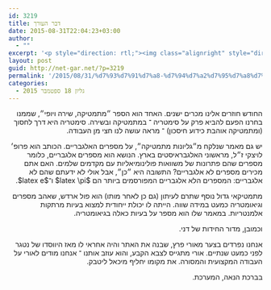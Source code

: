 ```yaml
---
id: 3219
title: דבר העורך
date: 2015-08-31T22:04:23+03:00
author:
  - ""
excerpt: '<p style="direction: rtl;"><img class="alignright" style="direction: rtl;" src="http://net-gar.net/wp-content/uploads/2014/01/orech.jpg" alt="רון אהרוני,הפקולטה למתמטיקה, הטכניון" width="120" height="120" />החודש חוזרים אלינו מכרים ישנים. האחד הוא הספר ״מתמטיקה, שירה ויופי״, שממנו בחרנו הפעם להביא פרק על סימטריה ־ במתמטיקה ובשירה. יש גם מאמר שנלקח מ״גליונות מתמטיקה״, על מספרים האלגבריים. מתמטיקאי גדול נוסף שתרם לעיתון (גם כן לאחר מותו) הוא פול ארדש, שאהב מספרים וגיאומטריה כמעט במידה שווה. וכמובן, מדור החידות של דני. קריאה מהנה.</p>'
layout: post
guid: http://net-gar.net/?p=3219
permalink: '/2015/08/31/%d7%93%d7%91%d7%a8-%d7%94%d7%a2%d7%95%d7%a8%d7%9a-18/'
categories:
  - גליון 18 ספטמבר 2015
---
```

<p style="direction: rtl; text-align: right;">
  החודש חוזרים אלינו מכרים ישנים. האחד הוא הספר ״מתמטיקה, שירה ויופי״, שממנו בחרנו הפעם להביא פרק על סימטריה ־ במתמטיקה ובשירה. סימטריה היא דרך לחסוך (ומתמטיקה אוהבת כידוע חיסכון) ־ מראה עושה לנו חצי מן העבודה.
</p>

<p style="direction: rtl; text-align: right;">
  יש גם מאמר שנלקח מ״גליונות מתמטיקה״, על מספרים האלגבריים. הכותב הוא פרופ׳ לויצקי ז״ל, מראשוני האלגבראיסטים בארץ. הנושא הוא מספרים אלגבריים, כלומר מספרים שהם פתרונות של משוואות פולינומיאליות עם מקדמים שלמים. האם אתם מכירים מספרים לא אלגבריים? התשובה היא ״כן״, אבל אולי לא ידעתם שהם לא אלגבריים: המספרים הלא אלגבריים המפורסמים ביותר הם $latex \pi$ ו־$latex e$.
</p>

<p style="direction: rtl; text-align: right;">
  מתמטיקאי גדול נוסף שתרם לעיתון (גם כן לאחר מותו) הוא פול ארדש, שאהב מספרים וגיאומטריה כמעט במידה שווה. הייתה לו יכולת ייחודית למצוא בעיות מרתקות אלמנטריות. במאמר שלו הוא מספר על בעיות כאלה בגיאומטריה.
</p>

<p style="direction: rtl; text-align: right;">
  וכמובן, מדור החידות של דני.
</p>

<p style="direction: rtl; text-align: right;">
  אנחנו נפרדים בצער מאורי פרץ, שבנה את האתר והיה אחראי לו מאז היווסדו של נטגר לפני כמעט שנתיים. אורי מתגייס לצבא הקבע, והוא עוזב אותנו ־ אנחנו מודים לאורי על העבודה המקצועית והמסורה. את מקומו יחליף מיכאל ליטבק.
</p>

<p style="direction: rtl; text-align: right;">
  בברכת הנאה, המערכת.
</p>